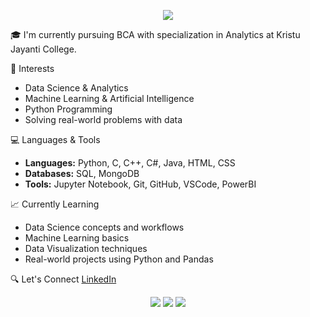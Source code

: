 <!-- Banner -->
<p align="center">
  <img src="https://capsule-render.vercel.app/api?type=waving&color=gradient&height=200&section=header&text=Hey%20there!%20I'm%20Krithika%20✨&fontSize=40&fontAlignY=35&animation=fadeIn&desc=Welcome%20to%20my%20GitHub%20Space!&descAlignY=55&descAlign=50"/>
</p>

🎓 I'm currently pursuing BCA with specialization in Analytics at Kristu Jayanti College.

🧠 Interests
- Data Science & Analytics
- Machine Learning & Artificial Intelligence
- Python Programming
- Solving real-world problems with data

 💻 Languages & Tools
- **Languages:** Python, C, C++, C#, Java, HTML, CSS
- **Databases:** SQL, MongoDB 
- **Tools:** Jupyter Notebook, Git, GitHub, VSCode, PowerBI

 📈 Currently Learning
- Data Science concepts and workflows
- Machine Learning basics
- Data Visualization techniques
- Real-world projects using Python and Pandas

 🔍 Let's Connect
[LinkedIn](https://www.linkedin.com/in/krithika-n-974577286?utm_source=share&utm_campaign=share_via&utm_content=profile&utm_medium=android_app)

<p align="center">
  <a href="https://linkedin.com/in/YOUR-LINKEDIN"><img src="https://skillicons.dev/icons?i=linkedin" /></a>
  <a href="mailto:YOUR-EMAIL"><img src="https://skillicons.dev/icons?i=gmail" /></a>
  <a href="https://github.com/krithi-2704"><img src="https://skillicons.dev/icons?i=github" /></a>
</p>

